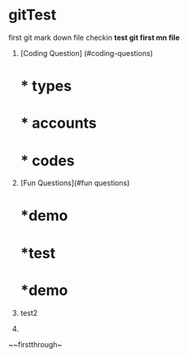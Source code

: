 # gitTest
first git mark down file checkin
**test git first mn file**
1. [Coding Question] (#coding-questions)
    # * types
    # * accounts
    # * codes
1. [Fun Questions](#fun questions)
    # *demo
    # *test
    # *demo 
  
1. test2 
1. 
~~firstthrough~
